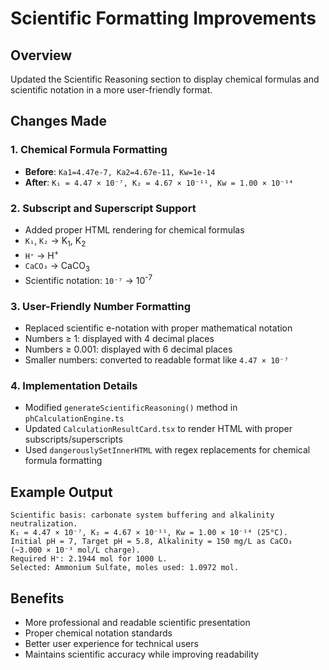 # Scientific Formatting Improvements

## Overview
Updated the Scientific Reasoning section to display chemical formulas and scientific notation in a more user-friendly format.

## Changes Made

### 1. Chemical Formula Formatting
- **Before**: `Ka1=4.47e-7, Ka2=4.67e-11, Kw=1e-14`
- **After**: `K₁ = 4.47 × 10⁻⁷, K₂ = 4.67 × 10⁻¹¹, Kw = 1.00 × 10⁻¹⁴`

### 2. Subscript and Superscript Support
- Added proper HTML rendering for chemical formulas
- `K₁`, `K₂` → K<sub>1</sub>, K<sub>2</sub>
- `H⁺` → H<sup>+</sup>
- `CaCO₃` → CaCO<sub>3</sub>
- Scientific notation: `10⁻⁷` → 10<sup>-7</sup>

### 3. User-Friendly Number Formatting
- Replaced scientific e-notation with proper mathematical notation
- Numbers ≥ 1: displayed with 4 decimal places
- Numbers ≥ 0.001: displayed with 6 decimal places  
- Smaller numbers: converted to readable format like `4.47 × 10⁻⁷`

### 4. Implementation Details
- Modified `generateScientificReasoning()` method in `phCalculationEngine.ts`
- Updated `CalculationResultCard.tsx` to render HTML with proper subscripts/superscripts
- Used `dangerouslySetInnerHTML` with regex replacements for chemical formula formatting

## Example Output
```
Scientific basis: carbonate system buffering and alkalinity neutralization.
K₁ = 4.47 × 10⁻⁷, K₂ = 4.67 × 10⁻¹¹, Kw = 1.00 × 10⁻¹⁴ (25°C).
Initial pH = 7, Target pH = 5.8, Alkalinity = 150 mg/L as CaCO₃ (~3.000 × 10⁻³ mol/L charge).
Required H⁺: 2.1944 mol for 1000 L.
Selected: Ammonium Sulfate, moles used: 1.0972 mol.
```

## Benefits
- More professional and readable scientific presentation
- Proper chemical notation standards
- Better user experience for technical users
- Maintains scientific accuracy while improving readability